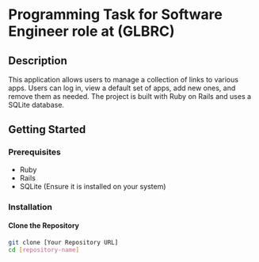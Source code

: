 # Programming Task for Software Engineer role at (GLBRC)

## Description
This application allows users to manage a collection of links to various apps. Users can log in, view a default set of apps, add new ones, and remove them as needed. The project is built with Ruby on Rails and uses a SQLite database.

## Getting Started

### Prerequisites
- Ruby
- Rails
- SQLite (Ensure it is installed on your system)

### Installation

#### Clone the Repository
```bash
git clone [Your Repository URL]
cd [repository-name]
